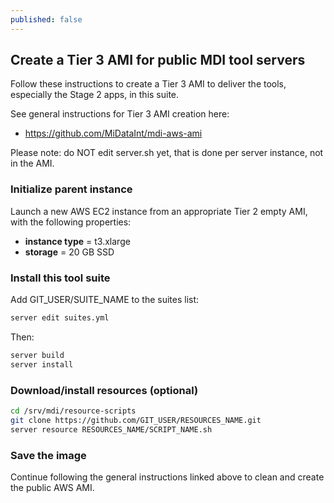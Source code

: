 ```yaml
---
published: false
---
```


## Create a Tier 3 AMI for public MDI tool servers

Follow these instructions to create a Tier 3 AMI to deliver
the tools, especially the Stage 2 apps, in this suite.

See general instructions for Tier 3 AMI creation here:

- <https://github.com/MiDataInt/mdi-aws-ami>

Please note: do NOT edit server.sh yet, that is done per 
server instance, not in the AMI.

### Initialize parent instance

Launch a new AWS EC2 instance from an appropriate Tier 2 empty AMI,
with the following properties:

- **instance type** = t3.xlarge
- **storage** = 20 GB SSD

### Install this tool suite

Add GIT_USER/SUITE_NAME to the suites list:

```bash
server edit suites.yml
```

Then:

```bash
server build
server install
```

### Download/install resources (optional)

```bash
cd /srv/mdi/resource-scripts
git clone https://github.com/GIT_USER/RESOURCES_NAME.git
server resource RESOURCES_NAME/SCRIPT_NAME.sh
```

### Save the image

Continue following the general instructions linked above 
to clean and create the public AWS AMI.
